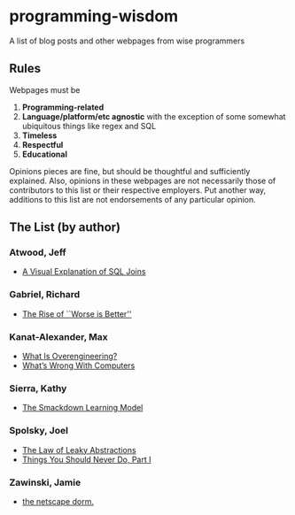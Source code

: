 # programming-wisdom
A list of blog posts and other webpages from wise programmers

## Rules
Webpages must be 

1. **Programming-related**
2. **Language/platform/etc agnostic** with the exception of some somewhat ubiquitous things like regex and SQL
2. **Timeless**
3. **Respectful**
4. **Educational**

Opinions pieces are fine, but should be thoughtful and sufficiently explained. Also, opinions in these webpages are not necessarily those of contributors to this list or their respective employers. Put another way, additions to this list are not endorsements of any particular opinion.

## The List (by author)

### Atwood, Jeff

* [A Visual Explanation of SQL Joins](http://blog.codinghorror.com/a-visual-explanation-of-sql-joins/)

### Gabriel, Richard

* [The Rise of ``Worse is Better''](https://www.jwz.org/doc/worse-is-better.html)

### Kanat-Alexander, Max

* [What Is Overengineering?](http://www.codesimplicity.com/post/what-is-overengineering/)
* [What’s Wrong With Computers](http://www.codesimplicity.com/post/whats-wrong-with-computers/)

### Sierra, Kathy

* [The Smackdown Learning Model](http://headrush.typepad.com/creating_passionate_users/2005/08/the_smackdown_l.html)

### Spolsky, Joel

* [The Law of Leaky Abstractions](http://joelonsoftware.com/articles/LeakyAbstractions.html)
* [Things You Should Never Do, Part I](http://www.joelonsoftware.com/articles/fog0000000069.html)

### Zawinski, Jamie
* [the netscape dorm.](https://www.jwz.org/gruntle/nscpdorm.html)
